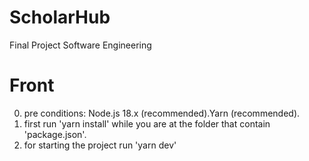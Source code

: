# ScholarHub
Final Project Software Engineering

# Front
0. pre conditions: Node.js 18.x (recommended).Yarn (recommended).
1. first run 'yarn install' while you are at the folder that contain 'package.json'.
2. for starting the project run 'yarn dev'